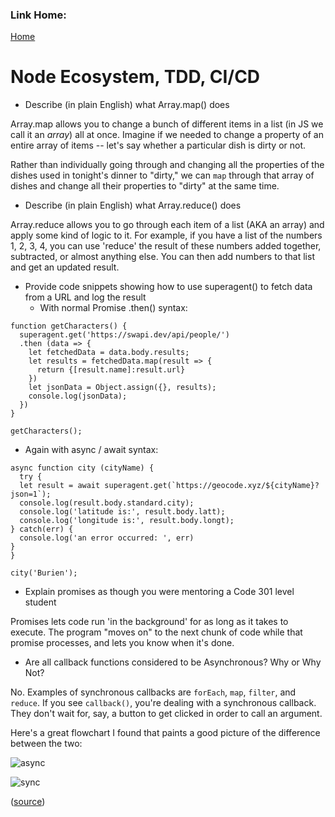 ### Link Home:
[Home](README.md)

# Node Ecosystem, TDD, CI/CD


- Describe (in plain English) what Array.map() does

Array.map allows you to change a bunch of different items in a list (in JS we call it an *array*) all at once. Imagine if we needed to change a property of an entire array of items -- let's say whether a particular dish is dirty or not. 

Rather than individually going through and changing all the properties of the dishes used in tonight's dinner to "dirty," we can `map` through that array of dishes and change all their properties to "dirty" at the same time. 

- Describe (in plain English) what Array.reduce() does

Array.reduce allows you to go through each item of a list (AKA an array) and apply some kind of logic to it. For example, if you have a list of the numbers 1, 2, 3, 4, you can use 'reduce' the result of these numbers added together, subtracted, or almost anything else. You can then add numbers to that list and get an updated result. 

- Provide code snippets showing how to use superagent() to fetch data from a URL and log the result
  - With normal Promise .then() syntax:

```
function getCharacters() {
  superagent.get('https://swapi.dev/api/people/')
  .then (data => {
    let fetchedData = data.body.results;
    let results = fetchedData.map(result => {
      return {[result.name]:result.url}
    })
    let jsonData = Object.assign({}, results);
    console.log(jsonData);
  })
}

getCharacters();
```

  - Again with async / await syntax:

```
async function city (cityName) {
  try {
  let result = await superagent.get(`https://geocode.xyz/${cityName}?json=1`);
  console.log(result.body.standard.city);
  console.log('latitude is:', result.body.latt);
  console.log('longitude is:', result.body.longt);
} catch(err) {
  console.log('an error occurred: ', err)
}
}

city('Burien');
```

- Explain promises as though you were mentoring a Code 301 level student

Promises lets code run 'in the background' for as long as it takes to execute. The program "moves on" to the next chunk of code while that promise processes, and lets you know when it's done. 
  
- Are all callback functions considered to be Asynchronous? Why or Why Not?

No. Examples of synchronous callbacks are `forEach`, `map`, `filter`, and `reduce`. If you see `callback()`, you're dealing with a synchronous callback. They don't wait for, say, a button to get clicked in order to call an argument.  

Here's a great flowchart I found that paints a good picture of the difference between the two:

![async](https://res.cloudinary.com/practicaldev/image/fetch/s--5e204O-Y--/c_limit%2Cf_auto%2Cfl_progressive%2Cq_auto%2Cw_880/https://dev-to-uploads.s3.amazonaws.com/i/rjqf7w2vmlxxz5ez0dbz.png)

![sync](https://res.cloudinary.com/practicaldev/image/fetch/s--dqZaqp09--/c_limit%2Cf_auto%2Cfl_progressive%2Cq_auto%2Cw_880/https://dev-to-uploads.s3.amazonaws.com/i/hyaxexxqnkl9ymxrjlh4.png)

([source](https://dev.to/marek/are-callbacks-always-asynchronous-bah))